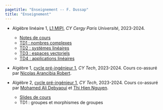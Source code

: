 ```yaml
---
pagetitle: "Enseignement -- F. Dussap"
title: "Enseignement"
---
```


-   Algèbre linéaire 1, [L1 MIPI](https://www.cyu.fr/formation/trouver-sa-formation/catalogue-des-formations/portail-dentree-en-l1-mipi-portail-mathematique-informatique-physique-ingenierie), *CY Cergy Paris Université*, 2023-2024.
    -   [Notes de cours](../Files/Algebre_lineaire_1/cours_alg_lin_1.pdf)
    -   [TD1 : nombres complexes](../Files/Algebre_lineaire_1/TD1.pdf)
    -   [TD2 : systèmes linéaires](../Files/Algebre_lineaire_1/TD2.pdf)
    -   [TD3 : espaces vectoriels](../Files/Algebre_lineaire_1/TD3.pdf)
    -   [TD4 : applications linéaires](../Files/Algebre_lineaire_1/TD4.pdf)
    
-   Algèbre 1, [cycle pré-ingénieur 1](https://cytech.cyu.fr/formations-cy-tech/cycle-pre-ingenieur-prepa), *CY Tech*, 2023-2024. Cours co-assuré par [Nicolas Arancibia Robert](https://sites.google.com/site/nicolasarancibiarobert/).

-  Algèbre 2, [cycle pré-ingénieur 1](https://cytech.cyu.fr/formations-cy-tech/cycle-pre-ingenieur-prepa), *CY Tech*, 2023-2024. Cours co-assuré par [Mohamed Ali Debyaoui](https://sites.google.com/view/madebyaoui/accueil) et [Thi Hien Nguyen](https://sites.google.com/view/thihiennguyen/accueil).
    -   [Slides de cours](../Files/Algebre_2/CM_alg_2.pdf)
    -   TD1 : groupes et morphismes de groupes

